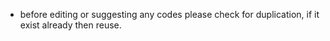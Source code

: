 - before editing or suggesting any codes please check for duplication, if it exist already then reuse.